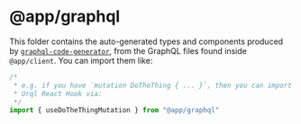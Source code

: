 # @app/graphql

This folder contains the auto-generated types and components produced by
[`graphql-code-generator`](https://github.com/dotansimha/graphql-code-generator),
from the GraphQL files found inside `@app/client`. You can import them like:

```js
/*
 * e.g. if you have `mutation DoTheThing { ... }`, then you can import the
 * Urql React Hook via:
 */
import { useDoTheThingMutation } from "@app/graphql"
```
